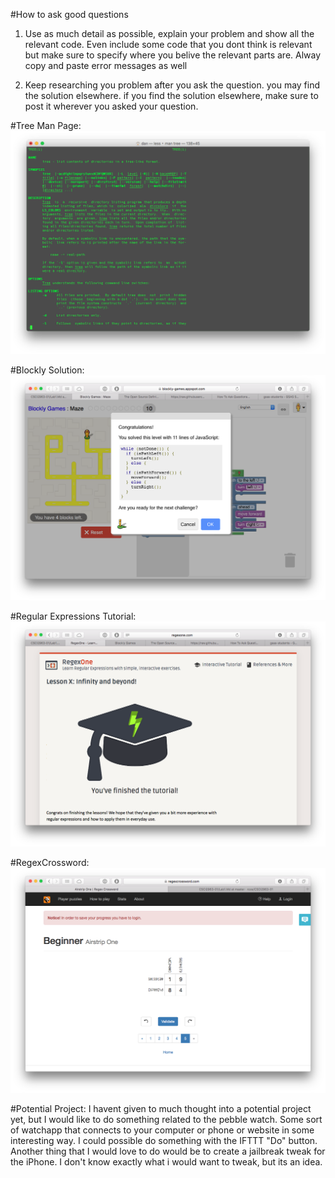 
#How to ask good questions
1. Use as much detail as possible, explain your problem and show all the relevant code. Even include some code that you dont think is relevant but make sure to specify where you belive the relevant parts are. Alway copy and paste error messages as well

2. Keep researching you problem after you ask the question. you may find the solution elsewhere. if you find the solution elsewhere, make sure to post it wherever you asked your question.

#Tree Man Page: ![mantree](images/mantree.png)

#Blockly Solution: ![blockly](images/blockly.png)

#Regular Expressions Tutorial: ![regex1](images/Regex1.png)

#RegexCrossword: ![regexcrossword](images/regexcrossword.png)

#Potential Project:
I havent given to much thought into a potential project yet, but I would like to do something related to the pebble watch. Some sort of watchapp that connects to your computer or phone or website in some interesting way. I could possible do something with the IFTTT "Do" button. Another thing that I would love to do would be to create a jailbreak tweak for the iPhone. I don't know exactly what i would want to tweak, but its an idea.
